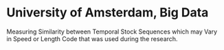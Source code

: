 # University of Amsterdam, Big Data

Measuring Similarity between Temporal Stock Sequences which may Vary in Speed or Length
Code that was used during the research.
